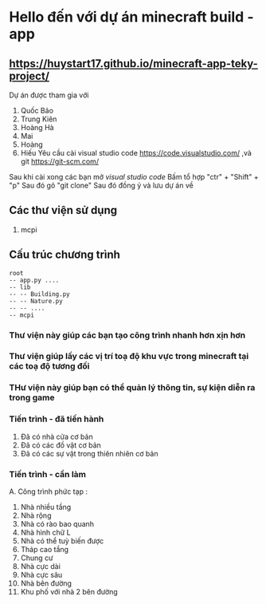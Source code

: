 # Hello đến với dự án minecraft build - app 
## https://huystart17.github.io/minecraft-app-teky-project/

Dự án được tham gia với 
1. Quốc Bảo  
2. Trung Kiên 
3. Hoàng Hà
4. Mai 
5. Hoàng 
6. Hiếu
Yêu cầu cài visual studio code https://code.visualstudio.com/ ,và git https://git-scm.com/

Sau khi cài xong các bạn mở *visual studio code* 
Bấm tổ hợp "ctr" + "Shift" + "p" 
Sau đó gõ "git clone"
Sau đó đồng ý và lưu dự án về

## Các thư viện sử dụng
1. mcpi

## Cấu trúc chương trình
```pre
root 
-- app.py ....
-- lib
-- -- Building.py
-- -- Nature.py
-- -- ....
-- mcpi 
```
### Thư viện này giúp các bạn tạo công trình nhanh hơn xịn hơn
### Thư viện giúp lấy các vị trí toạ độ khu vực trong minecraft tại các toạ độ tương đối
### THư viện này giúp bạn có thể quản lý thông tin, sự kiện diễn ra trong game

### Tiến trình - đã tiến hành 
1. Đã có nhà cửa cơ bản
2. Đã có các đồ vật cơ bản
3. Đã có các sự vật trong thiên nhiên cơ bản

### Tiến trình - cần làm
A. Công trình phức tạp : 
  1. Nhà nhiều tầng 
  2. Nhà rộng 
  3. Nhà có rào bao quanh
  4. Nhà hình chữ L 
  5. Nhà có thể tuỳ biến được
  6. Tháp cao tầng
  7. Chung cư
  8. Nhà cực dài
  9. Nhà cực sâu
  10. Nhà bên đường 
  11. Khu phố với nhà 2 bên đường
